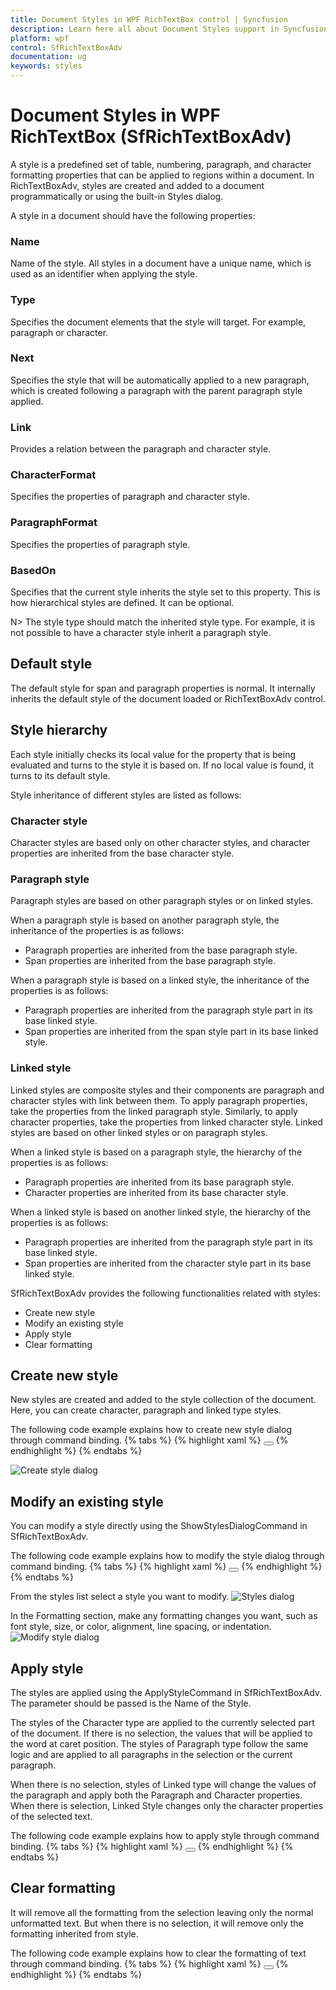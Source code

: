 ```yaml
---
title: Document Styles in WPF RichTextBox control | Syncfusion
description: Learn here all about Document Styles support in Syncfusion WPF RichTextBox (SfRichTextBoxAdv) control and more.
platform: wpf
control: SfRichTextBoxAdv
documentation: ug
keywords: styles
---
```


# Document Styles in WPF RichTextBox (SfRichTextBoxAdv)

A style is a predefined set of table, numbering, paragraph, and character formatting properties that can be applied to regions within a document.
In RichTextBoxAdv, styles are created and added to a document programmatically or using the built-in Styles dialog.

A style in a document should have the following properties:
### Name
Name of the style. All styles in a document have a unique name, which is used as an identifier when applying the style.

### Type
Specifies the document elements that the style will target. For example, paragraph or character.

### Next
Specifies the style that will be automatically applied to a new paragraph, which is created following a paragraph with the parent paragraph style applied.

### Link
Provides a relation between the paragraph and character style.

### CharacterFormat
Specifies the properties of paragraph and character style.

### ParagraphFormat
Specifies the properties of paragraph style.

### BasedOn
Specifies that the current style inherits the style set to this property. This is how hierarchical styles are defined. It can be optional.

N> The style type should match the inherited style type. For example, it is not possible to have a character style inherit a paragraph style.

## Default style
The default style for span and paragraph properties is normal. It internally inherits the default style of the document loaded or RichTextBoxAdv control.

## Style hierarchy
Each style initially checks its local value for the property that is being evaluated and turns to the style it is based on. If no local value is found, it turns to its default style.

Style inheritance of different styles are listed as follows:

### Character style
Character styles are based only on other character styles, and character properties are inherited from the base character style.

### Paragraph style
Paragraph styles are based on other paragraph styles or on linked styles.

When a paragraph style is based on another paragraph style, the inheritance of the properties is as follows:

* Paragraph properties are inherited from the base paragraph style.
* Span properties are inherited from the base paragraph style.

When a paragraph style is based on a linked style, the inheritance of the properties is as follows:

* Paragraph properties are inherited from the paragraph style part in its base linked style.
* Span properties are inherited from the span style part in its base linked style.

### Linked style
Linked styles are composite styles and their components are paragraph and character styles with link between them. To apply paragraph properties, take the properties from the linked paragraph style. Similarly, to apply character properties, take the properties from linked character style.
Linked styles are based on other linked styles or on paragraph styles.

When a linked style is based on a paragraph style, the hierarchy of the properties is as follows:

* Paragraph properties are inherited from its base paragraph style.
* Character properties are inherited from its base character style.

When a linked style is based on another linked style, the hierarchy of the properties is as follows:

* Paragraph properties are inherited from the paragraph style part in its base linked style.
* Span properties are inherited from the character style part in its base linked style.

SfRichTextBoxAdv provides the following functionalities related with styles:

* Create new style
* Modify an existing style
* Apply style
* Clear formatting

## Create new style
New styles are created and added to the style collection of the document. Here, you can create character, paragraph and linked type styles.

The following code example explains how to create new style dialog through command binding.
{% tabs %}
{% highlight xaml %}
<Button Content="Create style" Command="Syncfusion:SfRichTextBoxAdv.ShowStyleDialogCommand" CommandTarget="{Binding ElementName=richTextBoxAdv}" ></Button>
{% endhighlight %}
{% endtabs %}

![Create style dialog](Image_images/CreateStyle.PNG)

## Modify an existing style
You can modify a style directly using the ShowStylesDialogCommand in SfRichTextBoxAdv.

The following code example explains how to modify the style dialog through command binding.
{% tabs %}
{% highlight xaml %}
<Button Content="Modify style" Command="Syncfusion:SfRichTextBoxAdv.ShowStylesDialogCommand" CommandTarget="{Binding ElementName=richTextBoxAdv}"></Button>
{% endhighlight %}
{% endtabs %}

From the styles list select a style you want to modify.
![Styles dialog](Image_images/Stylesdialog.PNG)

In the Formatting section, make any formatting changes you want, such as font style, size, or color, alignment, line spacing, or indentation.
![Modify style dialog](Image_images/ModifyStyle.PNG)

## Apply style
The styles are applied using the ApplyStyleCommand in SfRichTextBoxAdv. The parameter should be passed is the Name of the Style.

The styles of the Character type are applied to the currently selected part of the document. If there is no selection, the values that will be applied to the word at caret position. The styles of Paragraph type follow the same logic and are applied to all paragraphs in the selection or the current paragraph.

When there is no selection, styles of Linked type will change the values of the paragraph and apply both the Paragraph and Character properties. When there is selection, Linked Style changes only the character properties of the selected text.

The following code example explains how to apply style through command binding.
{% tabs %}
{% highlight xaml %}
<Button Content="Apply style" Command="Syncfusion:SfRichTextBoxAdv.ApplyStyleCommand" CommandTarget="{Binding ElementName=richTextBoxAdv}" CommandParameter="Heading 1"></Button>
{% endhighlight %}
{% endtabs %}

## Clear formatting
It will remove all the formatting from the selection leaving only the normal unformatted text. But when there is no selection, it will remove only the formatting inherited from style.

The following code example explains how to clear the formatting of text through command binding.
{% tabs %}
{% highlight xaml %}
<Button Content="Clear formatting" Command="Syncfusion:SfRichTextBoxAdv.ClearFormattingCommand" CommandTarget="{Binding ElementName=richTextBoxAdv}"></Button>
{% endhighlight %}
{% endtabs %}
